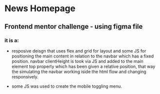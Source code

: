 # News Homepage

## Frontend mentor challenge - using figma file

### it is a:

- resposive deisgn that uses flex and grid for layout and some JS for positioning the main content in relation to the navbar which has a 
fixed position. navbar clientHeight is took via JS and added to the main element top property  which has been given a relative position, that 
way the simulating the navbar working iside the html flow and changing responsively.

- some JS was used to create the mobile toggling menu.
